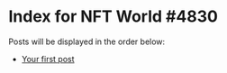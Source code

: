 # Index for NFT World #4830
Posts will be displayed in the order below:

- [Your first post](./001-first.md)

